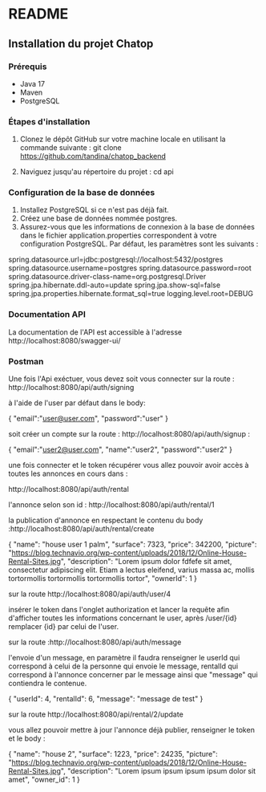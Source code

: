 # README

## Installation du projet Chatop

### Prérequis


- Java 17
- Maven
- PostgreSQL

### Étapes d'installation

1. Clonez le dépôt GitHub sur votre machine locale en utilisant la commande suivante : git clone https://github.com/tandina/chatop_backend


2. Naviguez jusqu'au répertoire du projet :
cd api


### Configuration de la base de données

1. Installez PostgreSQL si ce n'est pas déjà fait.
2. Créez une base de données nommée postgres.
3. Assurez-vous que les informations de connexion à la base de données dans le fichier application.properties correspondent à votre configuration PostgreSQL. Par défaut, les paramètres sont les suivants :


spring.datasource.url=jdbc:postgresql://localhost:5432/postgres
spring.datasource.username=postgres
spring.datasource.password=root
spring.datasource.driver-class-name=org.postgresql.Driver
spring.jpa.hibernate.ddl-auto=update
spring.jpa.show-sql=false
spring.jpa.properties.hibernate.format_sql=true
logging.level.root=DEBUG

### Documentation API


La documentation de l'API est accessible à l'adresse http://localhost:8080/swagger-ui/


### Postman


Une fois l'Api exéctuer, vous devez soit vous connecter sur la route : http://localhost:8080/api/auth/signing

à l'aide de l'user par défaut dans le body:

{
"email":"user@user.com",
"password":"user"
}


soit créer un compte sur la route : http://localhost:8080/api/auth/signup :

{
"email":"user2@user.com",
"name":"user2",
"password":"user2"
}


une fois connecter et le token récupérer vous allez pouvoir avoir accès à toutes les annonces en cours dans :

http://localhost:8080/api/auth/rental


l'annonce selon son id :
http://localhost:8080/api/auth/rental/1


la publication d'annonce en respectant le contenu du body :http://localhost:8080/api/auth/rental/create

{
"name": "house user 1 palm",
"surface": 7323,
"price": 342200,
"picture": "https://blog.technavio.org/wp-content/uploads/2018/12/Online-House-Rental-Sites.jpg",
"description": "Lorem ipsum dolor fdfefe sit amet, consectetur adipiscing elit. Etiam a lectus eleifend, varius massa ac, mollis tortormollis tortormollis tortormollis tortor",
"ownerId": 1
}


sur la route http://localhost:8080/api/auth/user/4

insérer le token dans l'onglet authorization et lancer la requête afin d'afficher toutes les informations concernant le user, après /user/{id} remplacer {id} par celui de l'user.


sur la route :http://localhost:8080/api/auth/message

l'envoie d'un message, en paramètre il faudra renseigner le userId qui correspond à celui de la personne qui envoie le message, rentalId qui correspond à l'annonce concerner par le message ainsi que "message" qui contiendra le contenue.

{
"userId": 4,
"rentalId": 6,
"message": "message de test"
}


sur la route http://localhost:8080/api/rental/2/update

vous allez pouvoir mettre à jour l'annonce déjà publier, renseigner le token et le body :

{
"name": "house 2",
"surface": 1223,
"price": 24235,
"picture": "https://blog.technavio.org/wp-content/uploads/2018/12/Online-House-Rental-Sites.jpg",
"description": "Lorem ipsum ipsum ipsum ipsum dolor sit amet",
"owner_id": 1
}